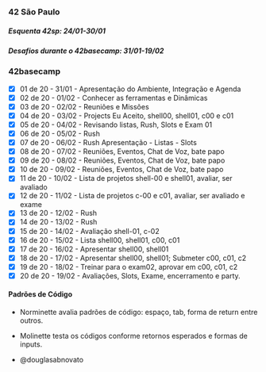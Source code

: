### 42 São Paulo 

##### Esquenta 42sp: 24/01-30/01
##### Desafios durante o 42basecamp: 31/01-19/02

### 42basecamp
- [x] 01 de 20 - 31/01 - Apresentação do Ambiente, Integração e Agenda 
- [x] 02 de 20 - 01/02 - Conhecer as ferramentas e Dinâmicas
- [x] 03 de 20 - 02/02 - Reuniões e Missões
- [x] 04 de 20 - 03/02 - Projects Eu Aceito, shell00, shell01, c00 e c01
- [x] 05 de 20 - 04/02 - Revisando listas, Rush, Slots e Exam 01
- [x] 06 de 20 - 05/02 - Rush
- [x] 07 de 20 - 06/02 - Rush Apresentação - Listas - Slots
- [x] 08 de 20 - 07/02 - Reuniões, Eventos, Chat de Voz, bate papo 
- [x] 09 de 20 - 08/02 - Reuniões, Eventos, Chat de Voz, bate papo  
- [x] 10 de 20 - 09/02 - Reuniões, Eventos, Chat de Voz, bate papo  
- [x] 11 de 20 - 10/02 - Lista de projetos shell-00 e shell01, avaliar, ser avaliado
- [x] 12 de 20 - 11/02 - Lista de projetos c-00 e c01, avaliar, ser avaliado e exame
- [x] 13 de 20 - 12/02 - Rush
- [x] 14 de 20 - 13/02 - Rush 
- [x] 15 de 20 - 14/02 - Avaliação shell-01, c-02 
- [x] 16 de 20 - 15/02 - Lista shell00, shell01, c00, c01 
- [x] 17 de 20 - 16/02 - Apresentar shell00, shell01
- [x] 18 de 20 - 17/02 - Apresentar shell00, shell01; Submeter c00, c01, c2
- [x] 19 de 20 - 18/02 - Treinar para o exam02, aprovar em c00, c01, c2
- [x] 20 de 20 - 19/02 - Avaliações, Slots, Exame, encerramento e party.

#### Padrões de Código
- Norminette avalia padrões de código: espaço, tab, forma de return entre outros.
- Molinette testa os códigos conforme retornos esperados e formas de inputs.

- @douglasabnovato
